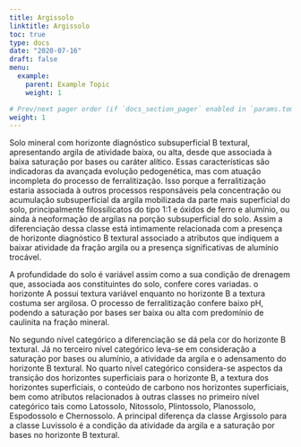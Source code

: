 ```yaml
---
title: Argissolo
linktitle: Argissolo
toc: true
type: docs
date: "2020-07-16"
draft: false
menu:
  example:
    parent: Example Topic
    weight: 1

# Prev/next pager order (if `docs_section_pager` enabled in `params.toml`)
weight: 1
---
```


Solo mineral com horizonte diagnóstico subsuperficial B textural, apresentando argila de atividade baixa, ou alta, desde que associada à baixa saturação por bases ou caráter alítico. Essas características são indicadoras da avançada evolução pedogenética, mas com atuação incompleta do processo de ferralitização. Isso porque a ferralitização estaria associada à outros processos responsáveis pela concentração ou acumulação subsuperficial da argila mobilizada da parte mais superficial do solo, principalmente filossilicatos do tipo 1:1 e óxidos de ferro e alumínio, ou ainda à neoformação de argilas na porção subsuperficial do solo. Assim a diferenciação dessa classe está intimamente relacionada com a presença de horizonte diagnóstico B textural associado a atributos que indiquem a baixar atividade da fração argila ou a presença significativas de alumínio trocável.

A profundidade do solo é variável assim como a sua condição de drenagem que, associada aos constituintes do solo, confere cores variadas. o horizonte A possui textura variável enquanto no horizonte B a textura costuma ser argilosa. O processo de ferralitização confere baixo pH, podendo a saturação por bases ser baixa ou alta com predomínio de caulinita na fração mineral.

No segundo nível categórico a diferenciação se dá pela cor do horizonte B textural. Já no terceiro nível categórico leva-se em consideração a saturação por bases ou alumínio, a atividade da argila e o adensamento do horizonte B textural. No quarto nível categórico considera-se aspectos da transição dos horizontes superficiais para o horizonte B, a textura dos horizontes superficiais, o conteúdo de carbono nos horizontes superficiais, bem como atributos relacionados à outras classes no primeiro nível categórico tais como Latossolo, Nitossolo, Plintossolo, Planossolo, Espodossolo e Chernossolo. A principal diferença da classe Argissolo para a classe Luvissolo é a condição da atividade da argila e a saturação por bases no horizonte B textural.